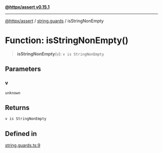 [**@httpx/assert v0.15.1**](../../README.md)

***

[@httpx/assert](../../README.md) / [string.guards](../README.md) / isStringNonEmpty

# Function: isStringNonEmpty()

> **isStringNonEmpty**(`v`): `v is StringNonEmpty`

## Parameters

### v

`unknown`

## Returns

`v is StringNonEmpty`

## Defined in

[string.guards.ts:9](https://github.com/belgattitude/httpx/blob/d121a71b95064daafd75a20aabf0a30f5fcdfbfa/packages/assert/src/string.guards.ts#L9)
